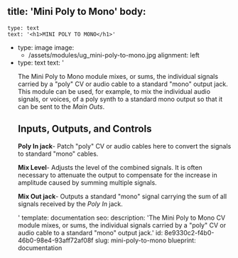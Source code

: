 title: 'Mini Poly to Mono'
body:
  -
    type: text
    text: '<h1>MINI POLY TO MONO</h1>'
  -
    type: image
    image:
      - /assets/modules/ug_mini-poly-to-mono.jpg
    alignment: left
  -
    type: text
    text: '<p>The Mini Poly to Mono module mixes, or sums, the individual signals carried by a "poly" CV or audio cable to a standard "mono" output jack. This module can be used, for example, to mix the individual audio signals, or voices, of a poly synth to a standard mono output so that it can be sent to the <em>Main Outs</em>.&nbsp;</p><h2>Inputs, Outputs, and Controls</h2><p><strong>Poly In jack</strong>- Patch "poly" CV or audio cables here to convert the signals to standard "mono" cables.</p><p><strong>Mix Level</strong>- Adjusts the level of the combined signals. It is often necessary to attenuate the output to compensate for the increase in amplitude caused by summing multiple signals.</p><p><strong>Mix Out jack</strong>- Outputs a standard "mono" signal carrying the sum of all signals received by the <em>Poly In</em> jack.</p>'
template: documentation
seo:
  description: 'The Mini Poly to Mono CV module mixes, or sums, the individual signals carried by a "poly" CV or audio cable to a standard "mono" output jack.'
id: 8e9330c2-f4b0-46b0-98e4-93aff72af08f
slug: mini-poly-to-mono
blueprint: documentation
